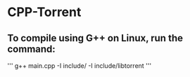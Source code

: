 # CPP-Torrent

## To compile using G++ on Linux, run the command:
'''
g++ main.cpp -I include/ -I include/libtorrent
'''
